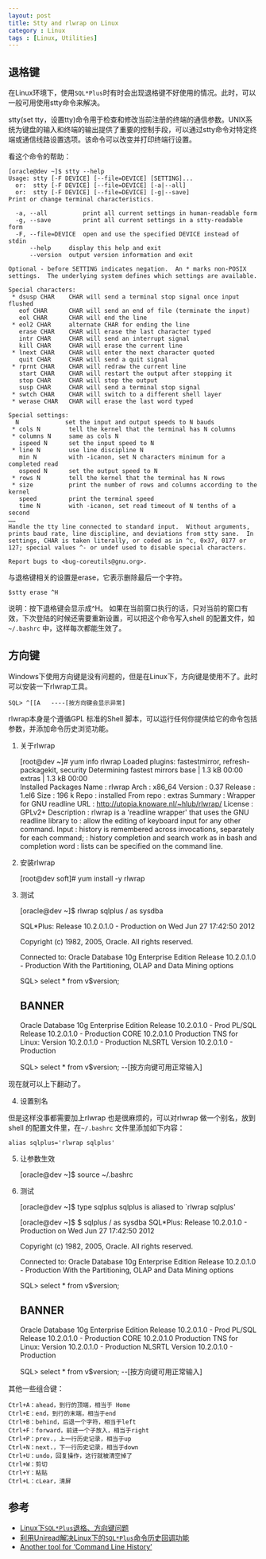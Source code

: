 ```yaml
---
layout: post
title: Stty and rlwrap on Linux
category : Linux
tags : [Linux, Utilities]
---
```


## 退格键
      
在Linux环境下，使用`SQL*Plus`时有时会出现退格键不好使用的情况。此时，可以一般可用使用stty命令来解决。

stty(set tty，设置tty)命令用于检查和修改当前注册的终端的通信参数。UNIX系统为键盘的输入和终端的输出提供了重要的控制手段，可以通过stty命令对特定终端或通信线路设置选项。该命令可以改变并打印终端行设置。

看这个命令的帮助：

	[oracle@dev ~]$ stty --help
	Usage: stty [-F DEVICE] [--file=DEVICE] [SETTING]...
	  or:  stty [-F DEVICE] [--file=DEVICE] [-a|--all]
	  or:  stty [-F DEVICE] [--file=DEVICE] [-g|--save]
	Print or change terminal characteristics.
	
	  -a, --all          print all current settings in human-readable form
	  -g, --save         print all current settings in a stty-readable form
	  -F, --file=DEVICE  open and use the specified DEVICE instead of stdin
	      --help     display this help and exit
	      --version  output version information and exit
	
	Optional - before SETTING indicates negation.  An * marks non-POSIX
	settings.  The underlying system defines which settings are available.
	
	Special characters:
	 * dsusp CHAR    CHAR will send a terminal stop signal once input flushed
	   eof CHAR      CHAR will send an end of file (terminate the input)
	   eol CHAR      CHAR will end the line
	 * eol2 CHAR     alternate CHAR for ending the line
	   erase CHAR    CHAR will erase the last character typed
	   intr CHAR     CHAR will send an interrupt signal
	   kill CHAR     CHAR will erase the current line
	 * lnext CHAR    CHAR will enter the next character quoted
	   quit CHAR     CHAR will send a quit signal
	 * rprnt CHAR    CHAR will redraw the current line
	   start CHAR    CHAR will restart the output after stopping it
	   stop CHAR     CHAR will stop the output
	   susp CHAR     CHAR will send a terminal stop signal
	 * swtch CHAR    CHAR will switch to a different shell layer
	 * werase CHAR   CHAR will erase the last word typed
	
	Special settings:
	  N             set the input and output speeds to N bauds
	 * cols N        tell the kernel that the terminal has N columns
	 * columns N     same as cols N
	   ispeed N      set the input speed to N
	 * line N        use line discipline N
	   min N         with -icanon, set N characters minimum for a completed read
	   ospeed N      set the output speed to N
	 * rows N        tell the kernel that the terminal has N rows
	 * size          print the number of rows and columns according to the kernel
	   speed         print the terminal speed
	   time N        with -icanon, set read timeout of N tenths of a second
	……
	Handle the tty line connected to standard input.  Without arguments,
	prints baud rate, line discipline, and deviations from stty sane.  In
	settings, CHAR is taken literally, or coded as in ^c, 0x37, 0177 or
	127; special values ^- or undef used to disable special characters.
	
	Report bugs to <bug-coreutils@gnu.org>. 
 
与退格键相关的设置是erase，它表示删除最后一个字符。

	$stty erase ^H

说明：按下退格键会显示成^H。 如果在当前窗口执行的话，只对当前的窗口有效，下次登陆的时候还需要重新设置，可以把这个命令写入shell 的配置文件，如`~/.bashrc` 中，这样每次都能生效了。
 
## 方向键

Windows下使用方向键是没有问题的，但是在Linux下，方向键是使用不了。此时可以安装一下rlwrap工具。

	SQL> ^[[A	----[按方向键会显示异常]

rlwrap本身是个遵循GPL 标准的Shell 脚本，可以运行任何你提供给它的命令包括参数，并添加命令历史浏览功能。

1) 关于rlwrap

	[root@dev ~]# yum info rlwrap
	Loaded plugins: fastestmirror, refresh-packagekit, security
	Determining fastest mirrors
	base                                                                                                                                             | 1.3 kB     00:00     
	extras                                                                                                                                           | 1.3 kB     00:00     
	Installed Packages
	Name        : rlwrap
	Arch        : x86_64
	Version     : 0.37
	Release     : 1.el6
	Size        : 196 k
	Repo        : installed
	From repo   : extras
	Summary     : Wrapper for GNU readline
	URL         : http://utopia.knoware.nl/~hlub/rlwrap/
	License     : GPLv2+
	Description : rlwrap is a 'readline wrapper' that uses the GNU readline library to
	            : allow the editing of keyboard input for any other command. Input
	            : history is remembered across invocations, separately for each command;
	            : history completion and search work as in bash and completion word
	            : lists can be specified on the command line.

2) 安装rlwrap

	[root@dev soft]# yum install -y rlwrap
 
3) 测试

	[oracle@dev ~]$ rlwrap sqlplus / as sysdba
	
	SQL*Plus: Release 10.2.0.1.0 - Production on Wed Jun 27 17:42:50 2012
	
	Copyright (c) 1982, 2005, Oracle.  All rights reserved.
	
	
	Connected to:
	Oracle Database 10g Enterprise Edition Release 10.2.0.1.0 - Production
	With the Partitioning, OLAP and Data Mining options
	
	SQL> select * from v$version;
	
	BANNER
	----------------------------------------------------------------
	Oracle Database 10g Enterprise Edition Release 10.2.0.1.0 - Prod
	PL/SQL Release 10.2.0.1.0 - Production
	CORE	10.2.0.1.0	Production
	TNS for Linux: Version 10.2.0.1.0 - Production
	NLSRTL Version 10.2.0.1.0 - Production
	
	SQL> select * from v$version; --[按方向键可用正常输入]

现在就可以上下翻动了。 

4) 设置别名

但是这样没事都需要加上rlwrap 也是很麻烦的，可以对rlwrap 做一个别名，放到shell 的配置文件里，在`~/.bashrc` 文件里添加如下内容：

	alias sqlplus='rlwrap sqlplus'

5) 让参数生效

	[oracle@dev ~]$  source ~/.bashrc   

6) 测试

	[oracle@dev ~]$ type sqlplus
	sqlplus is aliased to `rlwrap sqlplus'
	
	[oracle@dev ~]$ $ sqlplus / as sysdba
	SQL*Plus: Release 10.2.0.1.0 - Production on Wed Jun 27 17:42:50 2012
	
	Copyright (c) 1982, 2005, Oracle.  All rights reserved.
	
	
	Connected to:
	Oracle Database 10g Enterprise Edition Release 10.2.0.1.0 - Production
	With the Partitioning, OLAP and Data Mining options
	
	SQL> select * from v$version;
	
	BANNER
	----------------------------------------------------------------
	Oracle Database 10g Enterprise Edition Release 10.2.0.1.0 - Prod
	PL/SQL Release 10.2.0.1.0 - Production
	CORE	10.2.0.1.0	Production
	TNS for Linux: Version 10.2.0.1.0 - Production
	NLSRTL Version 10.2.0.1.0 - Production
	
	SQL> select * from v$version; --[按方向键可用正常输入]
 
其他一些组合键：

	Ctrl+A：ahead，到行的顶端，相当于 Home
	Ctrl+E：end，到行的末端，相当于end
	Ctrl+B：behind，后退一个字符，相当于left
	Ctrl+F：forward，前进一个子放入，相当于right
	Ctrl+P：prev.，上一行历史记录，相当于up
	Ctrl+N：next.，下一行历史记录，相当于down
	Ctrl+U：undo，回复操作，这行就被清空掉了
	Ctrl+W：剪切
	Ctrl+Y：粘贴
	Ctrl+L：cLear，清屏

## 参考

* [Linux下`SQL*Plus`退格、方向键问题](http://blog.csdn.net/tianlesoftware/article/details/6168219)
* [利用Uniread解决Linux下的`SQL*Plus`命令历史回调功能](http://dbanotes.net/tech-memo/uniread-howto.html)
* [Another tool for ‘Command Line History’](http://dbanotes.net/database/another_tool_for_command_line_history.html#more-99)